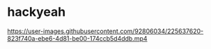 # hackyeah



https://user-images.githubusercontent.com/92806034/225637620-823f740a-ebe6-4d81-be00-174ccb5d4ddb.mp4

